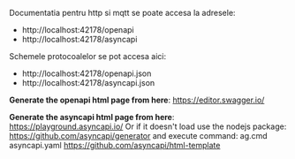 Documentatia pentru http si mqtt se poate accesa la adresele:
- http://localhost:42178/openapi
- http://localhost:42178/asyncapi

Schemele protocoalelor se pot accesa aici:
- http://localhost:42178/openapi.json 
- http://localhost:42178/asyncapi.json

**Generate the openapi html page from here**: https://editor.swagger.io/

**Generate the asyncapi html page from here**: https://playground.asyncapi.io/
Or if it doesn't load use the nodejs package: https://github.com/asyncapi/generator
and execute command: ag.cmd asyncapi.yaml https://github.com/asyncapi/html-template
